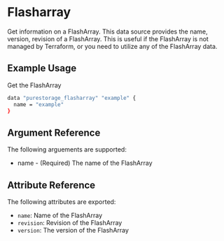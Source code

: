# Flasharray

Get information on a FlashArray.  This data source provides the name, version, revision of a FlashArray.  This is useful if the FlashArray is not managed by Terraform, or you need to utilize any of the FlashArray data.

## Example Usage

Get the FlashArray

```sh
data "purestorage_flasharray" "example" {
  name = "example"
}
```

## Argument Reference

The following arguements are supported:

+ name - (Required) The name of the FlashArray

## Attribute Reference

The following attributes are exported:

+ `name`: Name of the FlashArray
+ `revision`: Revision of the FlashArray
+ `version`: The version of the FlashArray
